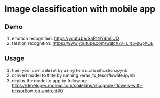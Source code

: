 # Image classification with mobile app
## Demo
1. emotion recognition: https://youtu.be/SaRsNY4m0UQ
2. fashion recognition: https://www.youtube.com/watch?v=Ui45-sGpXOE
## Usage
1. train your own dataset by using keras_classification.ipynb
2. convert model to tflite by running keras_to_tesorflowlite.ipynb
3. deploy the model to app by following: https://developer.android.com/codelabs/recognize-flowers-with-tensorflow-on-android#0 
